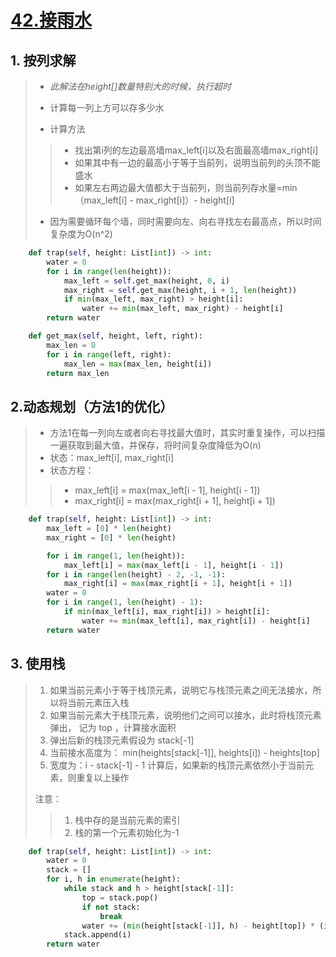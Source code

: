 # [42.接雨水](https://leetcode-cn.com/problems/trapping-rain-water/)

## 1. 按列求解

> * *此解法在height[]数量特别大的时候，执行超时*
>
> * 计算每一列上方可以存多少水
> * 计算方法
>
>> * 找出第i列的左边最高墙max_left[i]以及右面最高墙max_right[i]
>> * 如果其中有一边的最高小于等于当前列，说明当前列的头顶不能盛水
>> * 如果左右两边最大值都大于当前列，则当前列存水量=min（max_left[i] - max_right[i]）- height[i]
>
> * 因为需要循环每个墙，同时需要向左、向右寻找左右最高点，所以时间复杂度为O(n^2)

```python
    def trap(self, height: List[int]) -> int:
        water = 0
        for i in range(len(height)):
            max_left = self.get_max(height, 0, i)
            max_right = self.get_max(height, i + 1, len(height))
            if min(max_left, max_right) > height[i]:
                water += min(max_left, max_right) - height[i]
        return water

    def get_max(self, height, left, right):
        max_len = 0
        for i in range(left, right):
            max_len = max(max_len, height[i])
        return max_len
```

## 2.动态规划（方法1的优化）

> * 方法1在每一列向左或者向右寻找最大值时，其实时重复操作，可以扫描一遍获取到最大值，并保存，将时间复杂度降低为O(n)
> * 状态：max_left[i], max_right[i]
> * 状态方程：
>
>> * max_left[i] = max(max_left[i - 1], height[i - 1])
>> * max_right[i] = max(max_right[i + 1], height[i + 1])

```python
    def trap(self, height: List[int]) -> int:
        max_left = [0] * len(height)
        max_right = [0] * len(height)

        for i in range(1, len(height)):
            max_left[i] = max(max_left[i - 1], height[i - 1])
        for i in range(len(height) - 2, -1, -1):
            max_right[i] = max(max_right[i + 1], height[i + 1])
        water = 0
        for i in range(1, len(height) - 1):
            if min(max_left[i], max_right[i]) > height[i]:
                water += min(max_left[i], max_right[i]) - height[i]
        return water
```

## 3. 使用栈

> 1. 如果当前元素小于等于栈顶元素，说明它与栈顶元素之间无法接水，所以将当前元素压入栈
> 2. 如果当前元素大于栈顶元素，说明他们之间可以接水，此时将栈顶元素弹出， 记为 top ，计算接水面积
> 3. 弹出后新的栈顶元素假设为 stack[-1]
> 4. 当前接水高度为： min(heights[stack[-1]], heights[i]) - heights[top]
> 5. 宽度为：i - stack[-1] - 1
> 计算后，如果新的栈顶元素依然小于当前元素，则重复以上操作
>
> 注意：
>
>> 1. 栈中存的是当前元素的索引
>> 2. 栈的第一个元素初始化为-1

```python
    def trap(self, height: List[int]) -> int:
        water = 0
        stack = []
        for i, h in enumerate(height):
            while stack and h > height[stack[-1]]:
                top = stack.pop()
                if not stack:
                    break
                water += (min(height[stack[-1]], h) - height[top]) * (i - stack[-1] - 1)
            stack.append(i)
        return water
```
